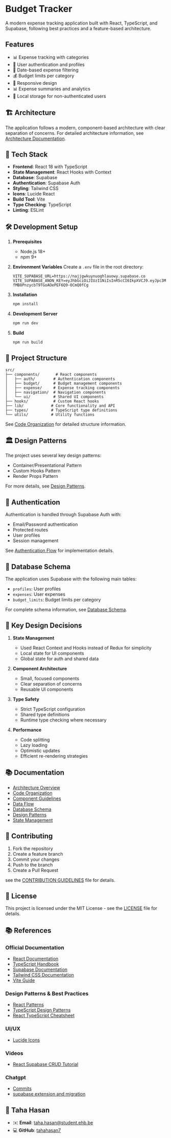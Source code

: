# Budget Tracker

A modern expense tracking application built with React, TypeScript, and Supabase, following best practices and a feature-based architecture.

## Features

- 📊 Expense tracking with categories
- 🔐 User authentication and profiles
- 📅 Date-based expense filtering
- 💰 Budget limits per category
- 📱 Responsive design
- 📊 Expense summaries and analytics
- 💾 Local storage for non-authenticated users

## 🏗️ Architecture

The application follows a modern, component-based architecture with clear separation of concerns. For detailed architecture information, see [Architecture Documentation](docs/architecture.md).

## 🚀 Tech Stack

- **Frontend**: React 18 with TypeScript
- **State Management**: React Hooks with Context
- **Database**: Supabase
- **Authentication**: Supabase Auth
- **Styling**: Tailwind CSS
- **Icons**: Lucide React
- **Build Tool**: Vite
- **Type Checking**: TypeScript
- **Linting**: ESLint

## 🛠️ Development Setup

1. **Prerequisites**

   - Node.js 18+
   - npm 9+

2. **Environment Variables**
   Create a `.env` file in the root directory:

   ```env
   VITE_SUPABASE_URL=https://najjgwkuynuoghlauowy.supabase.co
   VITE_SUPABASE_ANON_KEY=eyJhbGciOiJIUzI1NiIsInR5cCI6IkpXVCJ9.eyJpc3MiOiJzdXBhYmFzZSIsInJlZiI6Im5hampnd2t1eW51b2dobGF1b3d5Iiwicm9sZSI6ImFub24iLCJpYXQiOjE3MzU3MzEzNzcsImV4cCI6MjA1MTMwNzM3N30.CpA4AGnte-fMB8PnzycbT9TGoAOePEF6Q9-OCmQ0fCg
   ```

3. **Installation**

   ```bash
   npm install
   ```

4. **Development Server**

   ```bash
   npm run dev
   ```

5. **Build**
   ```bash
   npm run build
   ```

## 📁 Project Structure

```
src/
├── components/       # React components
│   ├── auth/        # Authentication components
│   ├── budget/      # Budget management components
│   ├── expense/     # Expense tracking components
│   ├── navigation/  # Navigation components
│   └── ui/          # Shared UI components
├── hooks/           # Custom React hooks
├── lib/            # Core functionality and API
├── types/          # TypeScript type definitions
└── utils/          # Utility functions
```

See [Code Organization](docs/code-organization.md) for detailed structure information.

## 🏛️ Design Patterns

The project uses several key design patterns:

- Container/Presentational Pattern
- Custom Hooks Pattern
- Render Props Pattern

For more details, see [Design Patterns](docs/design-patterns.md).

## 🔐 Authentication

Authentication is handled through Supabase Auth with:

- Email/Password authentication
- Protected routes
- User profiles
- Session management

See [Authentication Flow](docs/data-flow.md) for implementation details.

## 💾 Database Schema

The application uses Supabase with the following main tables:

- `profiles`: User profiles
- `expenses`: User expenses
- `budget_limits`: Budget limits per category

For complete schema information, see [Database Schema](docs/database-schema.md).

## 🎯 Key Design Decisions

1. **State Management**

   - Used React Context and Hooks instead of Redux for simplicity
   - Local state for UI components
   - Global state for auth and shared data

2. **Component Architecture**

   - Small, focused components
   - Clear separation of concerns
   - Reusable UI components

3. **Type Safety**

   - Strict TypeScript configuration
   - Shared type definitions
   - Runtime type checking where necessary

4. **Performance**
   - Code splitting
   - Lazy loading
   - Optimistic updates
   - Efficient re-rendering strategies

## 📚 Documentation

- [Architecture Overview](docs/architecture.md)
- [Code Organization](docs/code-organization.md)
- [Component Guidelines](docs/component-guidelines.md)
- [Data Flow](docs/data-flow.md)
- [Database Schema](docs/database-schema.md)
- [Design Patterns](docs/design-patterns.md)
- [State Management](docs/state-management.md)

## 🤝 Contributing

1. Fork the repository
2. Create a feature branch
3. Commit your changes
4. Push to the branch
5. Create a Pull Request

see the [CONTRIBUTION GUIDELINES](CONTRIBUTION_GUIDELINES.md) file for details.

## 📄 License

This project is licensed under the MIT License - see the [LICENSE](LICENSE.md) file for details.

## 📚 References

### Official Documentation

- [React Documentation](https://react.dev/)
- [TypeScript Handbook](https://www.typescriptlang.org/docs/)
- [Supabase Documentation](https://supabase.com/docs)
- [Tailwind CSS Documentation](https://tailwindcss.com/docs)
- [Vite Guide](https://vitejs.dev/guide/)

### Design Patterns & Best Practices

- [React Patterns](https://reactpatterns.com/)
- [TypeScript Design Patterns](https://refactoring.guru/design-patterns/typescript)
- [React TypeScript Cheatsheet](https://react-typescript-cheatsheet.netlify.app/)

### UI/UX

- [Lucide Icons](https://lucide.dev/)

### Videos

- [React Supabase CRUD Tutorial](https://www.youtube.com/watch?v=tW1HO7i9EIM&ab_channel=PedroTech)

### Chatgpt

- [Commits](https://chatgpt.com/share/67794611-d050-8011-9bb0-f5de01bec02e)
- [supabase extension and migration](https://chatgpt.com/share/6779471a-3734-8011-922a-956e6b3091db)

## 👤 Taha Hasan

- ✉️ **Email**: taha.hasan@student.ehb.be
- 💻 **GitHub**: [tahahasan7](https://github.com/tahahasan7)

